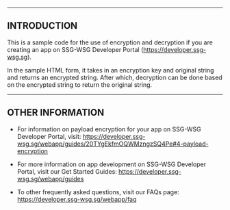 ------------
INTRODUCTION
------------

This is a sample code for the use of encryption and decryption if you are creating
an app on SSG-WSG Developer Portal (https://developer.ssg-wsg.sg).

In the sample HTML form, it takes in an encryption key and original string and
returns an encrypted string. After which, decryption can be done based on the
encrypted string to return the original string.

-----------------
OTHER INFORMATION
-----------------

 * For information on payload encryption for your app on SSG-WSG Developer Portal, visit:
   https://developer.ssg-wsg.sg/webapp/guides/20TYgEkfmOQWMzngzSQ4Pe#4-payload-encryption

 * For more information on app development on SSG-WSG Developer Portal, visit our Get Started Guides:
   https://developer.ssg-wsg.sg/webapp/guides

 * To other frequently asked questions, visit our FAQs page:
   https://developer.ssg-wsg.sg/webapp/faq

